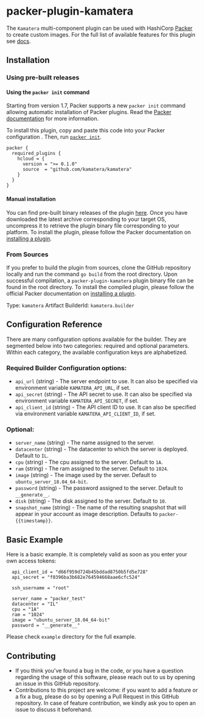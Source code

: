 # packer-plugin-kamatera

The `Kamatera` multi-component plugin can be used with HashiCorp [Packer](https://www.packer.io)
to create custom images. For the full list of available features for this plugin see [docs](docs).

## Installation

### Using pre-built releases

#### Using the `packer init` command

Starting from version 1.7, Packer supports a new `packer init` command allowing
automatic installation of Packer plugins. Read the
[Packer documentation](https://www.packer.io/docs/commands/init) for more information.

To install this plugin, copy and paste this code into your Packer configuration .
Then, run [`packer init`](https://www.packer.io/docs/commands/init).

```hcl
packer {
  required_plugins {
    hcloud = {
      version = ">= 0.1.0"
      source  = "github.com/kamatera/kamatera"
    }
  }
}
```


#### Manual installation

You can find pre-built binary releases of the plugin [here](https://github.com/Kamatera/packer-plugin-kamatera/releases).
Once you have downloaded the latest archive corresponding to your target OS,
uncompress it to retrieve the plugin binary file corresponding to your platform.
To install the plugin, please follow the Packer documentation on
[installing a plugin](https://www.packer.io/docs/extending/plugins/#installing-plugins).


### From Sources

If you prefer to build the plugin from sources, clone the GitHub repository
locally and run the command `go build` from the root
directory. Upon successful compilation, a `packer-plugin-kamatera` plugin
binary file can be found in the root directory.
To install the compiled plugin, please follow the official Packer documentation
on [installing a plugin](https://www.packer.io/docs/extending/plugins/#installing-plugins).


Type: `kamatera`
Artifact BuilderId: `kamatera.builder`

## Configuration Reference

There are many configuration options available for the builder. They are
segmented below into two categories: required and optional parameters. Within
each category, the available configuration keys are alphabetized.

### Required Builder Configuration options:

- `api_url` (string) - The server endpoint to use. It can also be specified via environment variable `KAMATERA_API_URL`, if set.
- `api_secret` (string) - The API secret to use. It can also be specified via environment variable `KAMATERA_API_SECRET`, if set.
- `api_client_id` (string) - The API client ID to use. It can also be specified via environment variable `KAMATERA_API_CLIENT_ID`, if set.

### Optional:

- `server_name` (string) - The name assigned to the server.
- `datacenter` (string) - The datacenter to which the server is deployed. Default to `IL`.
- `cpu` (string) - The cpu assigned to the server. Default to `1A`.
- `ram` (string) - The ram assigned to the server. Default to `1024`.
- `image` (string) - The image used by the server. Default to `ubuntu_server_18.04_64-bit`.
- `password` (string) - The password assigned to the server. Default to `__generate__`.
- `disk` (string) - The disk assigned to the server. Default to `10`.
- `snapshot_name` (string) - The name of the resulting snapshot that will appear in your account as image description. Defaults to `packer-{{timestamp}}`.


## Basic Example

Here is a basic example. It is completely valid as soon as you enter your own
access tokens:

```hcl
  api_client_id = "d66f959d724b45bddad8750b5fd5e728"
  api_secret = "f0396ba3b682e764594668aae6cfc524"

  ssh_username = "root"

  server_name = "packer_test"
  datacenter = "IL"
  cpu = "1A"
  ram = "1024"
  image = "ubuntu_server_18.04_64-bit"
  password = "__generate__"
```

Please check `example` directory for the full example.

## Contributing

* If you think you've found a bug in the code, or you have a question regarding
  the usage of this software, please reach out to us by opening an issue in
  this GitHub repository.
* Contributions to this project are welcome: if you want to add a feature or a
  fix a bug, please do so by opening a Pull Request in this GitHub repository.
  In case of feature contribution, we kindly ask you to open an issue to
  discuss it beforehand.
  
